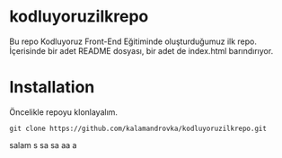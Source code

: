 # kodluyoruzilkrepo

Bu repo Kodluyoruz Front-End Eğitiminde oluşturduğumuz ilk repo. İçerisinde bir adet README dosyası, bir adet de index.html barındırıyor.

# Installation

Öncelikle repoyu klonlayalım.

`git clone https://github.com/kalamandrovka/kodluyoruzilkrepo.git`

salam
s
sa
sa
aa
a